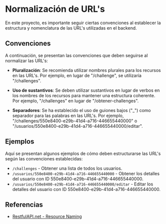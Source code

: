 # Normalización de URL's

En este proyecto, es importante seguir ciertas convenciones al establecer la estructura y nomenclatura de las URL's utilizadas en el backend.

## Convenciones

A continuación, se presentan las convenciones que deben seguirse al normalizar las URL's:

- **Pluralización**: Se recomienda utilizar nombres plurales para los recursos en las URL's. Por ejemplo, en lugar de "/challenge", se utilizaría "/challenges".

- **Uso de sustantivos**: Se deben utilizar sustantivos en lugar de verbos en los nombres de los recursos para mantener una estructura coherente. Por ejemplo, "/challenges" en lugar de "/obtener-challenges".

- **Separadores**: Se ha establecido el uso de guiones bajos ("_") como separador para las palabras en las URL's. Por ejemplo, "/challenges/550e8400-e29b-41d4-a716-446655440000" o "/usuarios/550e8400-e29b-41d4-a716-446655440000/editar".

## Ejemplos

Aquí se presentan algunos ejemplos de cómo deben estructurarse las URL's según las convenciones establecidas:

- `/challenges` - Obtener una lista de todos los usuarios.
- `/usuarios/550e8400-e29b-41d4-a716-446655440000` - Obtener los detalles del usuario con ID 550e8400-e29b-41d4-a716-446655440000.
- `/usuarios/550e8400-e29b-41d4-a716-446655440000/editar` - Editar los detalles del usuario con ID 550e8400-e29b-41d4-a716-446655440000.

## Referencias

- [RestfulAPI.net - Resource Naming](https://restfulapi.net/resource-naming/)


